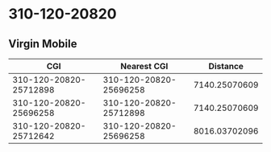 # 310-120-20820
## Virgin Mobile


| CGI | Nearest CGI | Distance |
|-----|-------------|----------|
| 310-120-20820-25712898 | 310-120-20820-25696258 | 7140.25070609 |
| 310-120-20820-25696258 | 310-120-20820-25712898 | 7140.25070609 |
| 310-120-20820-25712642 | 310-120-20820-25696258 | 8016.03702096 |
